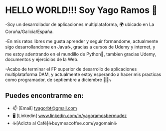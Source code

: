 # HELLO WORLD!!! Soy Yago Ramos 👋

-Soy un desarrollador de aplicaciones multiplataforma, 🌍 ubicado en La Coruña/Galicia/España.    
     
-En mis ratos libres me gusta aprender y seguir formandome, actualmente sigo desarrollandome en Java☕, gracias a cursos de Udemy y internet, y me estoy adentrando en el mundillo de Python🐍, tambien gracias Udemy, documentos y ejercicios de la Web.   
     
-Acabo de terminar el FP superior de desarrollo de aplicaciones multiplataforma DAM, y actualmente estoy esperando a hacer mis practicas como programador, de septiembre a diciembre 👀👀⤵️    

## Puedes encontrarme en: 
- 📫 [Email] tyagorbt@gmail.com
- 🖥️ [Linkedin] www.linkedin.com/in/yagoramosbermudez
- ☕[Adicto al Café]☕buymeacoffee.com/yagomain☕
